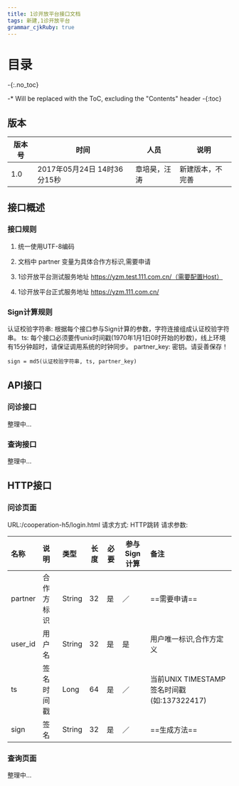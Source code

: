 ```yaml
---
title: 1诊开放平台接口文档
tags: 新建,1诊开放平台
grammar_cjkRuby: true
---
```


# 目录
-{:.no_toc}

-* Will be replaced with the ToC, excluding the "Contents" header
-{:toc}

## 版本

| 版本号    | 时间    |  人员   | 说明    |
| --- | --- | --- | --- |
|   1.0  | 2017年05月24日 14时36分15秒    | 章培昊，汪涛    |  新建版本，不完善   |

## 接口概述

### 接口规则

1. 统一使用UTF-8编码

2. 文档中 partner 变量为具体合作方标识,需要申请

3. 1诊开放平台测试服务地址 https://yzm.test.111.com.cn/（需要配置Host）

4. 1诊开放平台正式服务地址 https://yzm.111.com.cn/

### Sign计算规则

认证校验字符串: 根据每个接口参与Sign计算的参数，字符连接组成认证校验字符串。
ts: 每个接口必须要传unix时间戳(1970年1月1日0时开始的秒数)，线上环境有15分钟超时，请保证调用系统的时钟同步。
partner_key: 密钥。请妥善保存！

```
sign = md5(认证校验字符串, ts, partner_key)
```

## API接口

### 问诊接口

整理中...

### 查询接口

整理中...

## HTTP接口

### 问诊页面

URL:/cooperation-h5/login.html
请求方式: HTTP跳转
请求参数:

| 名称 | 说明 | 类型 | 长度 | 必要 | 参与Sign计算 |备注|
| :-- | :-- | :-- | -- | -- | -- | :-- |
|partner|合作方标识|String|32|是|／|==需要申请==|
|user_id|用户名|String|32|是|是|用户唯一标识,合作方定义|
|ts|签名时间戳|Long|64|是|／|当前UNIX TIMESTAMP签名时间戳 (如:137322417)|
|sign|签名|String|32|是|／|==生成方法==|

### 查询页面

整理中...
